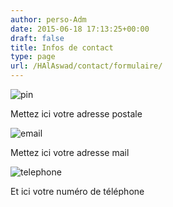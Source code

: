 ```yaml
---
author: perso-Adm
date: 2015-06-18 17:13:25+00:00
draft: false
title: Infos de contact
type: page
url: /HAlAswad/contact/formulaire/
---
```





![pin](/infodoc/files/img/pin.png)





Mettez ici votre adresse postale










![email](/infodoc/files/img/email.png)





Mettez ici votre adresse mail










![telephone](/infodoc/files/img/telephone.png)





Et ici votre numéro de téléphone






 
 
